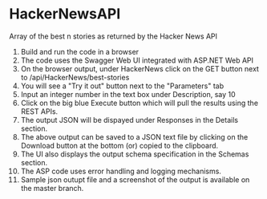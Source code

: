 # HackerNewsAPI
Array of the best n stories as returned by the Hacker News API 

1. Build and run the code in a browser
2. The code uses the Swagger Web UI integrated with ASP.NET Web API
3. On the browser output, under HackerNews click on the GET button next to /api/HackerNews/best-stories
4. You will see a "Try it out" button next to the "Parameters" tab
5. Input an integer number in the text box under Description, say 10
6. Click on the big blue Execute button which will pull the results using the REST APIs.
7. The output JSON will be dispayed under Responses in the Details section.
8. The above output can be saved to a JSON text file by clicking on the Download button at the bottom (or) copied to the clipboard.
9. The UI also displays the output schema specification in the Schemas section.
10. The ASP code uses error handling and logging mechanisms.
11. Sample json outupt file and a screenshot of the output is available on the master branch.
     

  
